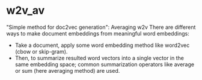 # w2v_av
"Simple method for doc2vec generation": Averaging w2v
There are different ways to make document embeddings from meaningful word embeddings: 
- Take a document, apply some word embedding method like word2vec (cbow or skip-gram). 
- Then, to summarize resulted word vectors into a single vector in the same embedding space; common
summarization operators like average or sum (here averaging method) are used.
